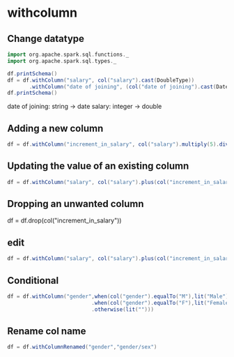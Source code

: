 # withcolumn

## Change datatype

```scala
import org.apache.spark.sql.functions._
import org.apache.spark.sql.types._

df.printSchema()
df = df.withColumn("salary", col("salary").cast(DoubleType))
       .withColumn("date of joining", (col("date of joining").cast(DateType)))
df.printSchema()
```

date of joining: string -> date
salary: integer -> double


## Adding a new column

```scala
df = df.withColumn("increment_in_salary", col("salary").multiply(5).divide(100))
```

## Updating the value of an existing column

```scala
df = df.withColumn("salary", col("salary").plus(col("increment_in_salary")))
```

## Dropping an unwanted column

df = df.drop(col("increment_in_salary"))

## edit

```scala
df = df.withColumn("salary", col("salary").plus(col("increment_in_salary")))
```

## Conditional

```scala
df = df.withColumn("gender",when(col("gender").equalTo("M"),lit("Male"))
                           .when(col("gender").equalTo("F"),lit("Female"))
                           .otherwise(lit("")))
```


## Rename col name

```scala
df = df.withColumnRenamed("gender","gender/sex")   
```

